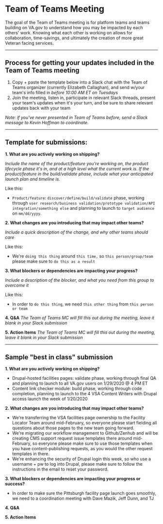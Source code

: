# Team of Teams Meeting

The goal of the Team of Teams meeting is for platform teams and teams building on VA.gov to understand how you may be impacted by each others' work. Knowing what each other is working on allows for collaboration, time-savings, and ultimately the creation of more great Veteran facing services.

---

## Process for getting your updates included in the Team of Teams meeting
1. Copy + paste the template below into a Slack chat with the Team of Teams organizer (currently Elizabeth Callaghan), and send w/your team's info filled in *before 10:00 AM ET on Tuesdays*
1. Join the meeting, listen in, participate in relevant Slack threads, present your team's updates when it's your turn, and be sure to share relevant updates back with your team

*Note: if you've never presented in Team of Teams before, send a Slack message to Kevin Hoffman to coordinate.*

----

## Template for submissions:

**1. What are you actively working on shipping?**

*Include the name of the product/feature you're working on, the product lifecycle phase it's in, and at a high level what the current work is. If the product/feature in the build/validate phase, include what your anticipated launch plan and timeline is.*

Like this: 
- `Product/feature`: `discover/define/build/validate` phase, working through `user research/business validation/prototype validation/API integration/something else` and planning to launch to `target audience` on `mm/dd/yyyy`.

**2. What changes are you introducing that may impact other teams?**

*Include a quick description of the change, and why other teams should care*

Like this:
-  We're `doing this thing` around `this time,` so `this person/group/team` please make sure to `do this as a result`

**3. What blockers or dependencies are impacting your progress?**

*Include a description of the blocker, and what you need from this group to overcome it*

Like this:
- In order to `do this thing`, we need `this other thing` from `this person or team`

**4. Q&A**
*The Team of Teams MC will fill this out during the meeting, leave it blank in your Slack submission*

**5. Action Items**
*The Team of Teams MC will fill this out during the meeting, leave it blank in your Slack submission*

---

## Sample "best in class" submission

**1. What are you actively working on shipping?**
- Drupal-hosted facilities pages: validate phase, working through final QA and planning to launch to all VA.gov users on 1/29/2020 @ 4 PM ET
- Content link checker module: build phase, working through code completion, planning to launch to the 4 VSA Content Writers with Drupal access launch the week of 1/20/2020

**2. What changes are you introducing that may impact other teams?**
-  We're transferring the VSA facilities page ownership to the Facility Locator Team around mid-February, so everyone please start fielding all questions about those pages to the new team going forward.
- We're migrating our workflow management to Github/Zenhub and will be creating CMS support request issue templates there around mid-February, so everyone please make sure to use those templates when you have content-publishing requests, as you would the other request templates in there.
- We're enhancing the security of Drupal login this week, so who use a username + pw to log into Drupal, please make sure to follow the instructions in the email to reset your password.

**3. What blockers or dependencies are impacting your progress or success?**
- In order to make sure the Pittsburgh facility page launch goes smoothly, we need to a coordination meeting with Dave Mazik, Jeff Dunn, and TJ

**4. Q&A**

**5. Action Items**
